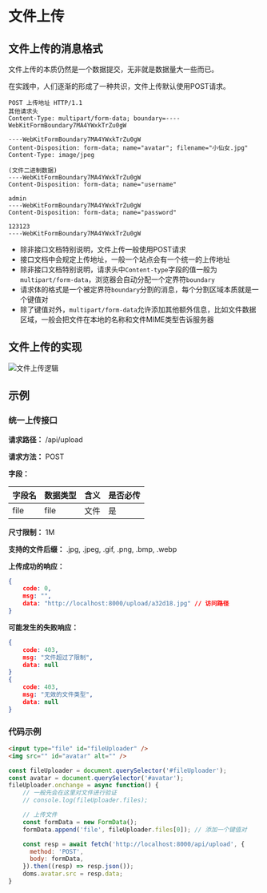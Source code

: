 # 文件上传

## 文件上传的消息格式

文件上传的本质仍然是一个数据提交，无非就是数据量大一些而已。

在实践中，人们逐渐的形成了一种共识，文件上传默认使用POST请求。

```http
POST 上传地址 HTTP/1.1
其他请求头
Content-Type: multipart/form-data; boundary=----WebKitFormBoundary7MA4YWxkTrZu0gW

----WebKitFormBoundary7MA4YWxkTrZu0gW
Content-Disposition: form-data; name="avatar"; filename="小仙女.jpg"
Content-Type: image/jpeg

(文件二进制数据)
----WebKitFormBoundary7MA4YWxkTrZu0gW
Content-Disposition: form-data; name="username"

admin
----WebKitFormBoundary7MA4YWxkTrZu0gW
Content-Disposition: form-data; name="password"

123123
----WebKitFormBoundary7MA4YWxkTrZu0gW
```

- 除非接口文档特别说明，文件上传一般使用POST请求
- 接口文档中会规定上传地址，一般一个站点会有一个统一的上传地址
- 除非接口文档特别说明，请求头中`Content-type`字段的值一般为`multipart/form-data`，浏览器会自动分配一个定界符`boundary`
- 请求体的格式是一个被定界符`boundary`分割的消息，每个分割区域本质就是一个键值对
- 除了键值对外，`multipart/form-data`允许添加其他额外信息，比如文件数据区域，一般会把文件在本地的名称和文件MIME类型告诉服务器

## 文件上传的实现

![文件上传逻辑](http://mdrs.yuanjin.tech/img/20210917132919.png)

## 示例

### 统一上传接口

**请求路径：** /api/upload

**请求方法：** POST

**字段：**

| 字段名 | 数据类型 | 含义 | 是否必传 |
| ------ | -------- | ---- | -------- |
| file   | file     | 文件 | 是       |

**尺寸限制：** 1M

**支持的文件后缀：** .jpg, .jpeg, .gif, .png, .bmp, .webp

**上传成功的响应：**

```json
{
	code: 0,
	msg: "",
	data: "http://localhost:8000/upload/a32d18.jpg" // 访问路径
}
```

**可能发生的失败响应：**

```json
{
	code: 403,
	msg: "文件超过了限制",
	data: null
}
{
	code: 403,
	msg: "无效的文件类型",
	data: null
}
```

### 代码示例

```html
<input type="file" id="fileUploader" />
<img src="" id="avatar" alt="" />
```

```js
const fileUploader = document.querySelector('#fileUploader');
const avatar = document.querySelector('#avatar');
fileUploader.onchange = async function() {
	// 一般先会在这里对文件进行验证
    // console.log(fileUploader.files);

    // 上传文件
    const formData = new FormData();
    formData.append('file', fileUploader.files[0]); // 添加一个键值对

    const resp = await fetch('http://localhost:8000/api/upload', {
      method: 'POST',
      body: formData,
    }).then((resp) => resp.json());
    doms.avatar.src = resp.data;
}
```

